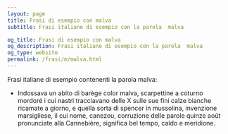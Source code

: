 ```yaml
---
layout: page
title: Frasi di esempio con malva 
subtitle: Frasi italiane di esempio con la parola  malva

og_title: Frasi di esempio con malva 
og_description: Frasi italiane di esempio con la parola  malva
og_type: website
permalink: /frasi/m/malva.html
---
```


Frasi italiane di esempio contenenti la parola malva:


- Indossava un abito di barège color malva, scarpettine a coturno mordoré i cui nastri tracciavano delle X sulle sue fini calze bianche ricamate a giorno, e quella sorta di spencer in mussolina, invenzione marsigliese, il cui nome, canezou, corruzione delle parole quinze août pronunciate alla Cannebière, significa bel tempo, caldo e meridione.
